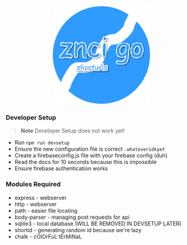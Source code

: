 <div align="center">
	<img src="https://raw.githubusercontent.com/znci/go/main/logo.png" alt="Go - Short URLs">
</div>

### Developer Setup
> **Note**
> Developer Setup does not work yet!
 - Run ```npm run devsetup```
 - Ensure the new configuration file is correct ```.whateveridkyet```
 - Create a firebaseconfig.js file with your firebase config (duh)
 - Read the docs for 10 seconds because this is impossible
 - Ensure firebase authentication works

### Modules Required
 - express - webserver
 - http - webserver
 - path - easier file locating
 - body-parser - managing post requests for api
 - sqlite3 - local database (WILL BE REMOVED IN DEVSETUP LATER)
 - shortid - generating random id because we're lazy
 - chalk - cOlOrFuL tErMiNaL
